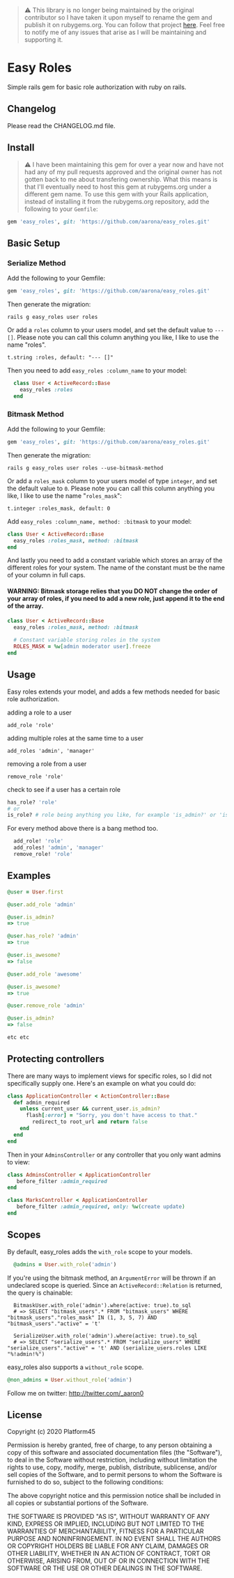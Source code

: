 > :warning: This library is no longer being maintained by the original contributor so I have taken it upon myself to rename the gem and publish it on rubygems.org. You can follow that project [here](https://github.com/aarona/slow_your_roles). Feel free to notify me of any issues that arise as I will be maintaining and supporting it.

# Easy Roles

Simple rails gem for basic role authorization with ruby on rails.

## Changelog

Please read the CHANGELOG.md file.

## Install
> :warning: I have been maintaining this gem for over a year now and have not had any of my pull requests approved and the original owner has not gotten back to me about transfering ownership. What this means is that I'll eventually need to host this gem at rubygems.org under a different gem name. To use this gem with your Rails application, instead of installing it from the rubygems.org repository, add the following to your `Gemfile`:

```ruby
gem 'easy_roles', git: 'https://github.com/aarona/easy_roles.git'
```

## Basic Setup

### Serialize Method

Add the following to your Gemfile:

```ruby
gem 'easy_roles', git: 'https://github.com/aarona/easy_roles.git'
```

Then generate the migration:

```
rails g easy_roles user roles
```

Or add a `roles` column to your users model, and set the default value to `--- []`. Please note you can call this column anything you like, I like to use the name "roles".

```
t.string :roles, default: "--- []"
```

Then you need to add `easy_roles :column_name` to your model:

```ruby
  class User < ActiveRecord::Base
    easy_roles :roles
  end
```

### Bitmask Method

Add the following to your Gemfile:

```ruby
gem 'easy_roles', git: 'https://github.com/aarona/easy_roles.git'
```

Then generate the migration:

```  
rails g easy_roles user roles --use-bitmask-method
```

Or add a `roles_mask` column to your users model of type `integer`, and set the default value to `0`. Please note you can call this column anything you like, I like to use the name "`roles_mask`":

```
t.integer :roles_mask, default: 0
```

Add `easy_roles :column_name, method: :bitmask` to your model:

```ruby
class User < ActiveRecord::Base
  easy_roles :roles_mask, method: :bitmask
end
```

And lastly you need to add a constant variable which stores an array of the different roles for your system. The name of the constant must be the name of your column in full caps.

#### WARNING: Bitmask storage relies that you DO NOT change the order of your array of roles, if you need to add a new role, just append it to the end of the array.

```ruby
class User < ActiveRecord::Base
  easy_roles :roles_mask, method: :bitmask
  
  # Constant variable storing roles in the system
  ROLES_MASK = %w[admin moderator user].freeze
end
```

## Usage

Easy roles extends your model, and adds a few methods needed for basic role authorization.

adding a role to a user

```add_role 'role'```

adding multiple roles at the same time to a user

```add_roles 'admin', 'manager'```

removing a role from a user

```remove_role 'role'```

check to see if a user has a certain role

```ruby
has_role? 'role'
# or
is_role? # role being anything you like, for example 'is_admin?' or 'is_awesome?'
```

For every method above there is a bang method too.

```ruby
  add_role! 'role'
  add_roles! 'admin', 'manager'
  remove_role! 'role'
```

## Examples

```ruby
@user = User.first

@user.add_role 'admin'

@user.is_admin?
=> true

@user.has_role? 'admin'
=> true

@user.is_awesome?
=> false

@user.add_role 'awesome'

@user.is_awesome?
=> true

@user.remove_role 'admin'

@user.is_admin?
=> false

etc etc
```

## Protecting controllers

There are many ways to implement views for specific roles, so I did not specifically supply one. Here's an example on what you could do:

```ruby
class ApplicationController < ActionController::Base
  def admin_required
    unless current_user && current_user.is_admin?
      flash[:error] = "Sorry, you don't have access to that."
        redirect_to root_url and return false
    end
  end
end
```

Then in your `AdminsController` or any controller that you only want admins to view:

```ruby
class AdminsController < ApplicationController
   before_filter :admin_required
end

class MarksController < ApplicationController
   before_filter :admin_required, only: %w(create update)
end
```

## Scopes

By default, easy_roles adds the `with_role` scope to your models.

```ruby
  @admins = User.with_role('admin')
```

If you're using the bitmask method, an `ArgumentError` will be thrown if an undeclared scope is queried. Since an `ActiveRecord::Relation` is returned, the query is chainable:

```log
  BitmaskUser.with_role('admin').where(active: true).to_sql
  # => SELECT "bitmask_users".* FROM "bitmask_users" WHERE "bitmask_users"."roles_mask" IN (1, 3, 5, 7) AND "bitmask_users"."active" = 't'
  
  SerializeUser.with_role('admin').where(active: true).to_sql
  # => SELECT "serialize_users".* FROM "serialize_users" WHERE "serialize_users"."active" = 't' AND (serialize_users.roles LIKE "%!admin!%")
```

easy_roles also supports a `without_role` scope.

```ruby
@non_admins = User.without_role('admin')
```

Follow me on twitter: http://twitter.com/_aaron0

## License

Copyright (c) 2020 Platform45

Permission is hereby granted, free of charge, to any person obtaining
a copy of this software and associated documentation files (the
"Software"), to deal in the Software without restriction, including
without limitation the rights to use, copy, modify, merge, publish,
distribute, sublicense, and/or sell copies of the Software, and to
permit persons to whom the Software is furnished to do so, subject to
the following conditions:

The above copyright notice and this permission notice shall be
included in all copies or substantial portions of the Software.

THE SOFTWARE IS PROVIDED "AS IS", WITHOUT WARRANTY OF ANY KIND,
EXPRESS OR IMPLIED, INCLUDING BUT NOT LIMITED TO THE WARRANTIES OF
MERCHANTABILITY, FITNESS FOR A PARTICULAR PURPOSE AND
NONINFRINGEMENT. IN NO EVENT SHALL THE AUTHORS OR COPYRIGHT HOLDERS BE
LIABLE FOR ANY CLAIM, DAMAGES OR OTHER LIABILITY, WHETHER IN AN ACTION
OF CONTRACT, TORT OR OTHERWISE, ARISING FROM, OUT OF OR IN CONNECTION
WITH THE SOFTWARE OR THE USE OR OTHER DEALINGS IN THE SOFTWARE.
